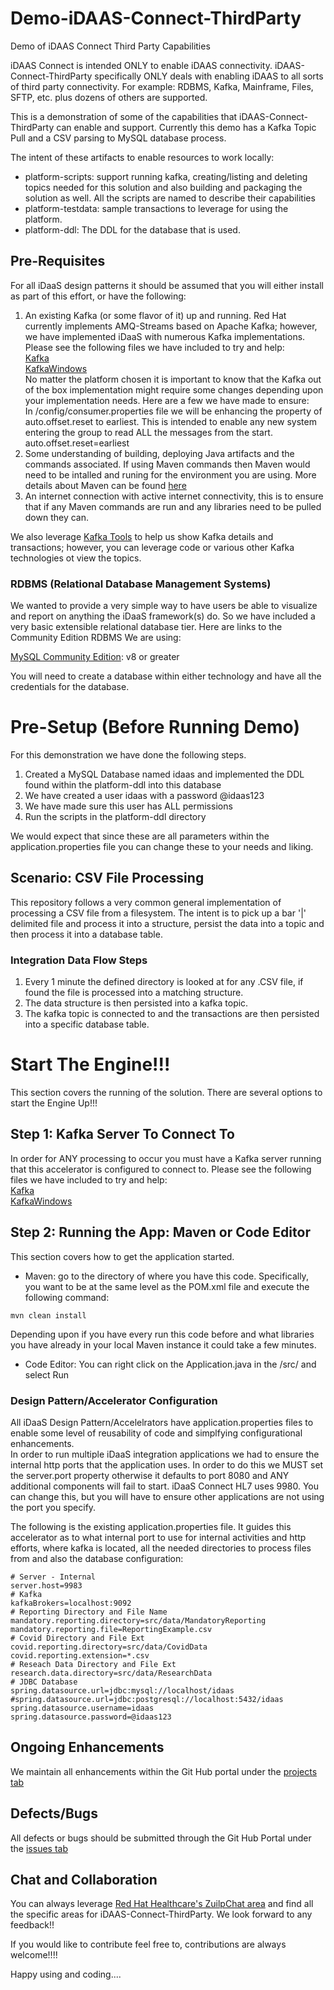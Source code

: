 # Demo-iDAAS-Connect-ThirdParty
Demo of iDAAS Connect Third Party Capabilities

iDAAS Connect is intended ONLY to enable iDAAS connectivity. iDAAS-Connect-ThirdParty specifically ONLY deals with enabling 
iDAAS to all sorts of third party connectivity. For example: RDBMS, Kafka, Mainframe, Files, SFTP, etc.
plus dozens of others are supported.

This is a demonstration of some of the capabilities that iDAAS-Connect-ThirdParty can enable and support. 
Currently this demo has a Kafka Topic Pull and a CSV parsing to MySQL database process. 

The intent of these artifacts to enable
resources to work locally: <br/>
+ platform-scripts: support running kafka, creating/listing and deleting topics needed for this solution
and also building and packaging the solution as well. All the scripts are named to describe their capabilities <br/>
+ platform-testdata: sample transactions to leverage for using the platform. <br/>
+ platform-ddl: The DDL for the database that is used.

## Pre-Requisites
For all iDaaS design patterns it should be assumed that you will either install as part of this effort, or have the following:
1. An existing Kafka (or some flavor of it) up and running. Red Hat currently implements AMQ-Streams based on Apache Kafka; however, we
have implemented iDaaS with numerous Kafka implementations. Please see the following files we have included to try and help: <br/>
[Kafka](https://github.com/RedHat-Healthcare/iDaaS-Demos/blob/master/Kafka.md)<br/>
[KafkaWindows](https://github.com/RedHat-Healthcare/iDaaS-Demos/blob/master/KafkaWindows.md)<br/>
No matter the platform chosen it is important to know that the Kafka out of the box implementation might require some changes depending
upon your implementation needs. Here are a few we have made to ensure: <br/>
In <kafka>/config/consumer.properties file we will be enhancing the property of auto.offset.reset to earliest. This is intended to enable any new 
system entering the group to read ALL the messages from the start. <br/>
auto.offset.reset=earliest <br/>
2. Some understanding of building, deploying Java artifacts and the commands associated. If using Maven commands then Maven would need to be intalled and runing for the environment you are using. More details about Maven can be found [here](https://maven.apache.org/install.html)<br/>
3. An internet connection with active internet connectivity, this is to ensure that if any Maven commands are
run and any libraries need to be pulled down they can.<br/>

We also leverage [Kafka Tools](https://kafkatool.com/) to help us show Kafka details and transactions; however, you can leverage
code or various other Kafka technologies ot view the topics.

### RDBMS (Relational Database Management Systems)
We wanted to provide a very simple way to have users be able to visualize and report on anything the iDaaS framework(s) do. So we have included a
very basic extensible relational database tier. Here are links to the Community Edition RDBMS We are using:<br/>

<a href="https://www.mariadb.com/" target="_blank">MySQL Community Edition</a>: v8 or greater<br>

You will need to create a database within either technology and have all the credentials for the database.

# Pre-Setup (Before Running Demo)
For this demonstration we have done the following steps.

1.  Created a MySQL Database named idaas and implemented the DDL found within the platform-ddl into this database
2.  We have created a user idaas with a password @idaas123
3.  We have made sure this user has ALL permissions
4.  Run the scripts in the platform-ddl directory

We would expect that since these are all parameters within the application.properties file you can change these to your needs and liking.

## Scenario: CSV File Processing
This repository follows a very common general implementation of processing a CSV file from a filesystem. The intent is to pick up
a bar '|' delimited file and process it into a structure, persist the data into a topic and then process it into a database table.

### Integration Data Flow Steps
 
1. Every 1 minute the defined directory is looked at for any .CSV file, if found the file is processed into a matching structure.
2. The data structure is then persisted into a kafka topic. 
3. The kafka topic is connected to and the transactions are then persisted into a specific database table.
    
# Start The Engine!!!
This section covers the running of the solution. There are several options to start the Engine Up!!!

## Step 1: Kafka Server To Connect To
In order for ANY processing to occur you must have a Kafka server running that this accelerator is configured to connect to.
Please see the following files we have included to try and help: <br/>
[Kafka](https://github.com/RedHat-Healthcare/iDaaS-Demos/blob/master/Kafka.md)<br/>
[KafkaWindows](https://github.com/RedHat-Healthcare/iDaaS-Demos/blob/master/KafkaWindows.md)<br/>

## Step 2: Running the App: Maven or Code Editor
This section covers how to get the application started.
+ Maven: go to the directory of where you have this code. Specifically, you want to be at the same level as the POM.xml file and execute the
following command: <br/>
```
mvn clean install
 ```
Depending upon if you have every run this code before and what libraries you have already in your local Maven instance it could take a few minutes.
+ Code Editor: You can right click on the Application.java in the /src/<application namespace> and select Run
### Design Pattern/Accelerator Configuration
All iDaaS Design Pattern/Accelelrators have application.properties files to enable some level of reusability of code and simplfying configurational enhancements.<br/>
In order to run multiple iDaaS integration applications we had to ensure the internal http ports that
the application uses. In order to do this we MUST set the server.port property otherwise it defaults to port 8080 and ANY additional
components will fail to start. iDaaS Connect HL7 uses 9980. You can change this, but you will have to ensure other applications are not
using the port you specify.

The following is the existing application.properties file. It guides this accelerator as to what internal port to use for internal activities and http efforts, where kafka is located, all the needed directories to process files
from and also the database configuration:
```
# Server - Internal
server.host=9983
# Kafka
kafkaBrokers=localhost:9092
# Reporting Directory and File Name
mandatory.reporting.directory=src/data/MandatoryReporting
mandatory.reporting.file=ReportingExample.csv
# Covid Directory and File Ext
covid.reporting.directory=src/data/CovidData
covid.reporting.extension=*.csv
# Reseach Data Directory and File Ext
research.data.directory=src/data/ResearchData
# JDBC Database
spring.datasource.url=jdbc:mysql://localhost/idaas
#spring.datasource.url=jdbc:postgresql://localhost:5432/idaas
spring.datasource.username=idaas
spring.datasource.password=@idaas123
```

## Ongoing Enhancements
We maintain all enhancements within the Git Hub portal under the 
<a href="https://github.com/RedHat-Healthcare/iDAAS-Connect-ThirdParty/projects" target="_blank">projects tab</a>

## Defects/Bugs
All defects or bugs should be submitted through the Git Hub Portal under the 
<a href="https://github.com/RedHat-Healthcare/iDAAS-Connect-ThirdPartyt/issues" target="_blank">issues tab</a>

## Chat and Collaboration
You can always leverage <a href="https://redhathealthcare.zulipchat.com" target="_blank">Red Hat Healthcare's ZuilpChat area</a>
and find all the specific areas for iDAAS-Connect-ThirdParty. We look forward to any feedback!!

If you would like to contribute feel free to, contributions are always welcome!!!! 

Happy using and coding....
